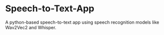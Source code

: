 # Speech-to-Text-App
A python-based speech-to-text app using speech recognition models like Wav2Vec2 and Whisper. 
